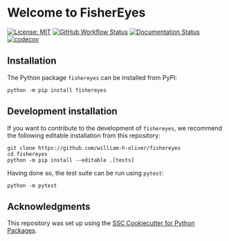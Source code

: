 # Welcome to FisherEyes

[![License: MIT](https://img.shields.io/badge/License-MIT-yellow.svg)](https://opensource.org/licenses/MIT)
[![GitHub Workflow Status](https://img.shields.io/github/actions/workflow/status/william-h-oliver/fishereyes/ci.yml?branch=main)](https://github.com/william-h-oliver/fishereyes/actions/workflows/ci.yml)
[![Documentation Status](https://readthedocs.org/projects/fishereyes/badge/)](https://fishereyes.readthedocs.io/)
[![codecov](https://codecov.io/gh/william-h-oliver/fishereyes/branch/main/graph/badge.svg)](https://codecov.io/gh/william-h-oliver/fishereyes)

## Installation

The Python package `fishereyes` can be installed from PyPI:

```
python -m pip install fishereyes
```

## Development installation

If you want to contribute to the development of `fishereyes`, we recommend
the following editable installation from this repository:

```
git clone https://github.com/william-h-oliver/fishereyes
cd fishereyes
python -m pip install --editable .[tests]
```

Having done so, the test suite can be run using `pytest`:

```
python -m pytest
```

## Acknowledgments

This repository was set up using the [SSC Cookiecutter for Python Packages](https://github.com/ssciwr/cookiecutter-python-package).
